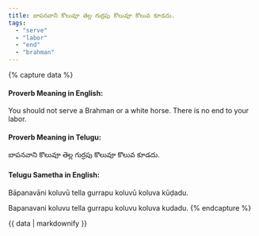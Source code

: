 ```yaml
---
title: బాపనవాని కొలువూ తెల్ల గుర్రపు కొలువూ కొలువ కూడదు.
tags:
  - "serve"
  - "labor"
  - "end"
  - "brahman"
---
```


{% capture data %}
#### Proverb Meaning in English:
You should not serve a Brahman or a white horse.
There is no end to your labor.

#### Proverb Meaning in Telugu:
బాపనవాని కొలువూ తెల్ల గుర్రపు కొలువూ కొలువ కూడదు.

#### Telugu Sametha in English:
Bāpanavāni koluvū tella gurrapu koluvū koluva kūḍadu.

Bapanavani koluvu tella gurrapu koluvu koluva kudadu.
{% endcapture %}

{{ data | markdownify }}

